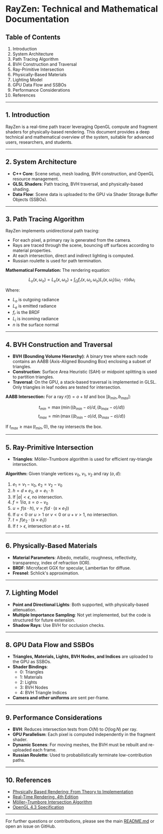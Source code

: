 # RayZen: Technical and Mathematical Documentation

## Table of Contents
1. Introduction
2. System Architecture
3. Path Tracing Algorithm
4. BVH Construction and Traversal
5. Ray-Primitive Intersection
6. Physically-Based Materials
7. Lighting Model
8. GPU Data Flow and SSBOs
9. Performance Considerations
10. References

---

## 1. Introduction
RayZen is a real-time path tracer leveraging OpenGL compute and fragment shaders for physically-based rendering. This document provides a deep technical and mathematical overview of the system, suitable for advanced users, researchers, and students.

---

## 2. System Architecture
- **C++ Core**: Scene setup, mesh loading, BVH construction, and OpenGL resource management.
- **GLSL Shaders**: Path tracing, BVH traversal, and physically-based shading.
- **Data Flow**: Scene data is uploaded to the GPU via Shader Storage Buffer Objects (SSBOs).

---

## 3. Path Tracing Algorithm
RayZen implements unidirectional path tracing:
- For each pixel, a primary ray is generated from the camera.
- Rays are traced through the scene, bouncing off surfaces according to material properties.
- At each intersection, direct and indirect lighting is computed.
- Russian roulette is used for path termination.

**Mathematical Formulation:**
The rendering equation:

$$
L_o(x, \omega_o) = L_e(x, \omega_o) + \int_{\Omega} f_r(x, \omega_i, \omega_o) L_i(x, \omega_i) (\omega_i \cdot n) d\omega_i
$$

Where:
- $L_o$ is outgoing radiance
- $L_e$ is emitted radiance
- $f_r$ is the BRDF
- $L_i$ is incoming radiance
- $n$ is the surface normal

---

## 4. BVH Construction and Traversal
- **BVH (Bounding Volume Hierarchy)**: A binary tree where each node contains an AABB (Axis-Aligned Bounding Box) enclosing a subset of triangles.
- **Construction**: Surface Area Heuristic (SAH) or midpoint splitting is used to partition triangles.
- **Traversal**: On the GPU, a stack-based traversal is implemented in GLSL. Only triangles in leaf nodes are tested for intersection.

**AABB Intersection:**
For a ray $r(t) = o + td$ and box $[b_{min}, b_{max}]$:

$$
t_{min} = \max(\min((b_{min} - o) / d, (b_{max} - o) / d))
$$
$$
t_{max} = \min(\max((b_{min} - o) / d, (b_{max} - o) / d))
$$

If $t_{max} \geq \max(t_{min}, 0)$, the ray intersects the box.

---

## 5. Ray-Primitive Intersection
- **Triangles**: Möller–Trumbore algorithm is used for efficient ray-triangle intersection.

**Algorithm:**
Given triangle vertices $v_0$, $v_1$, $v_2$ and ray $(o, d)$:
1. $e_1 = v_1 - v_0$, $e_2 = v_2 - v_0$
2. $h = d \times e_2$, $a = e_1 \cdot h$
3. If $|a| < \epsilon$, no intersection.
4. $f = 1/a$, $s = o - v_0$
5. $u = f (s \cdot h)$, $v = f (d \cdot (s \times e_1))$
6. If $u < 0$ or $u > 1$ or $v < 0$ or $u + v > 1$, no intersection.
7. $t = f (e_2 \cdot (s \times e_1))$
8. If $t > \epsilon$, intersection at $o + td$.

---

## 6. Physically-Based Materials
- **Material Parameters**: Albedo, metallic, roughness, reflectivity, transparency, index of refraction (IOR).
- **BRDF**: Microfacet GGX for specular, Lambertian for diffuse.
- **Fresnel**: Schlick's approximation.

---

## 7. Lighting Model
- **Point and Directional Lights**: Both supported, with physically-based attenuation.
- **Multiple Importance Sampling**: Not yet implemented, but the code is structured for future extension.
- **Shadow Rays**: Use BVH for occlusion checks.

---

## 8. GPU Data Flow and SSBOs
- **Triangles, Materials, Lights, BVH Nodes, and Indices** are uploaded to the GPU as SSBOs.
- **Shader Bindings**:
    - 0: Triangles
    - 1: Materials
    - 2: Lights
    - 3: BVH Nodes
    - 4: BVH Triangle Indices
- **Camera and other uniforms** are sent per-frame.

---

## 9. Performance Considerations
- **BVH**: Reduces intersection tests from $O(N)$ to $O(\log N)$ per ray.
- **GPU Parallelism**: Each pixel is computed independently in the fragment shader.
- **Dynamic Scenes**: For moving meshes, the BVH must be rebuilt and re-uploaded each frame.
- **Russian Roulette**: Used to probabilistically terminate low-contribution paths.

---

## 10. References
- [Physically Based Rendering: From Theory to Implementation](https://www.pbr-book.org/)
- [Real-Time Rendering, 4th Edition](https://www.realtimerendering.com/)
- [Möller–Trumbore Intersection Algorithm](https://en.wikipedia.org/wiki/Möller–Trumbore_intersection_algorithm)
- [OpenGL 4.3 Specification](https://www.khronos.org/registry/OpenGL/specs/gl/glspec43.core.pdf)

---

For further questions or contributions, please see the main [README.md](../README.md) or open an issue on GitHub.
